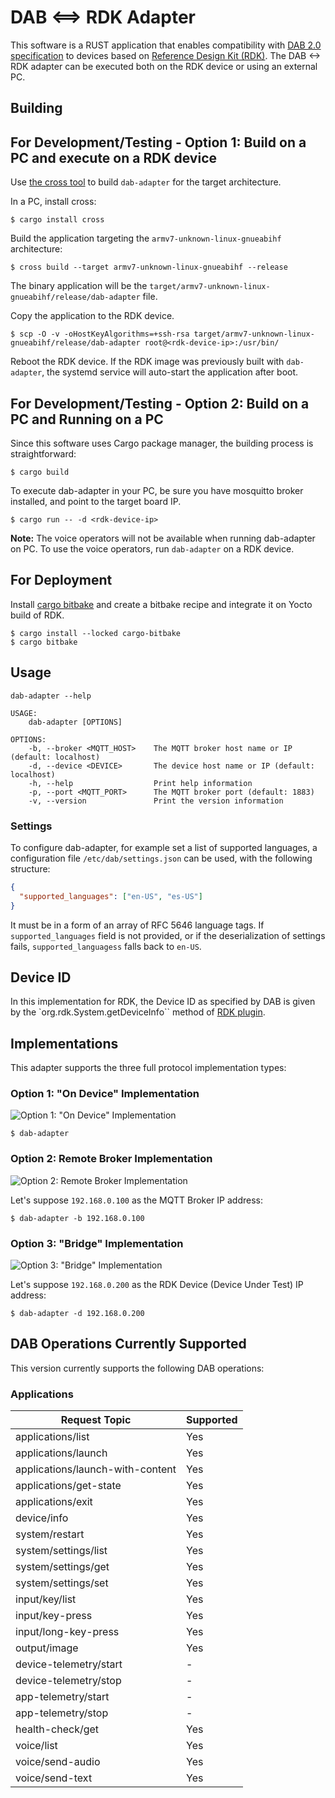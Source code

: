 # DAB <==> RDK Adapter #

This software is a RUST application that enables compatibility with [DAB 2.0 specification](https://getdab.org/) to devices based on [Reference Design Kit (RDK)](https://rdkcentral.com/).
The DAB <-> RDK adapter can be executed both on the RDK device or using an external PC.

## Building ##

## For Development/Testing - Option 1: Build on a PC and execute on a RDK device ##

Use [the cross tool](https://github.com/cross-rs/cross) to build `dab-adapter` for the target architecture.

In a PC, install cross:

```
$ cargo install cross
```

Build the application targeting the `armv7-unknown-linux-gnueabihf` architecture:

```
$ cross build --target armv7-unknown-linux-gnueabihf --release
```

The binary application will be the `target/armv7-unknown-linux-gnueabihf/release/dab-adapter` file.

Copy the application to the RDK device.

```
$ scp -O -v -oHostKeyAlgorithms=+ssh-rsa target/armv7-unknown-linux-gnueabihf/release/dab-adapter root@<rdk-device-ip>:/usr/bin/
```

Reboot the RDK device. If the RDK image was previously built with `dab-adapter`, the systemd service will auto-start the application after boot.

## For Development/Testing - Option 2: Build on a PC and Running on a PC ##

Since this software uses Cargo package manager, the building process is straightforward:

```
$ cargo build
```

To execute dab-adapter in your PC, be sure you have mosquitto broker installed, and point to the target board IP.

```
$ cargo run -- -d <rdk-device-ip>
```

**Note:** The voice operators will not be available when running dab-adapter on PC. To use the voice operators, run `dab-adapter` on a RDK device.

## For Deployment ##

Install [cargo bitbake](https://github.com/meta-rust/cargo-bitbake) and create a bitbake recipe and integrate it on Yocto build of RDK.

```
$ cargo install --locked cargo-bitbake
$ cargo bitbake
```


## Usage ##

```
dab-adapter --help

USAGE:
    dab-adapter [OPTIONS]

OPTIONS:
    -b, --broker <MQTT_HOST>    The MQTT broker host name or IP (default: localhost)
    -d, --device <DEVICE>       The device host name or IP (default: localhost)
    -h, --help                  Print help information
    -p, --port <MQTT_PORT>      The MQTT broker port (default: 1883)
    -v, --version               Print the version information
```

### Settings ###

To configure dab-adapter, for example set a list of supported languages, a configuration file `/etc/dab/settings.json` can be used, with the following structure:

```json
{
  "supported_languages": ["en-US", "es-US"]
}
```

It must be in a form of an array of RFC 5646 language tags. If `supported_languages` field is not provided, or if the deserialization of settings fails, `supported_languagess` falls back to `en-US`.

## Device ID ##

In this implementation for RDK, the Device ID as specified by DAB is given by the `org.rdk.System.getDeviceInfo`` method of [RDK plugin](https://rdkcentral.github.io/rdkservices/#/api/SystemPlugin).

## Implementations ##

This adapter supports the three full protocol implementation types:

### Option 1: "On Device" Implementation ###

![Option 1: "On Device" Implementation](doc/Option1.png)

```
$ dab-adapter
```

### Option 2: Remote Broker Implementation ###

![Option 2: Remote Broker Implementation](doc/Option2.png)

Let's suppose `192.168.0.100` as the MQTT Broker IP address:

```
$ dab-adapter -b 192.168.0.100
```

### Option 3: "Bridge" Implementation ###

![Option 3: "Bridge" Implementation](doc/Option3.png)

Let's suppose `192.168.0.200` as the RDK Device (Device Under Test) IP address:

```
$ dab-adapter -d 192.168.0.200
```

## DAB Operations Currently Supported ##

This version currently supports the following DAB operations:

### Applications ###

| Request Topic                    | Supported |
|----------------------------------|-----------|
| applications/list                |    Yes    |
| applications/launch              |    Yes    |
| applications/launch-with-content |    Yes    |
| applications/get-state           |    Yes    |
| applications/exit                |    Yes    |
| device/info                      |    Yes    |
| system/restart                   |    Yes    |
| system/settings/list             |    Yes    |
| system/settings/get              |    Yes    |
| system/settings/set              |    Yes    |
| input/key/list                   |    Yes    |
| input/key-press                  |    Yes    |
| input/long-key-press             |    Yes    |
| output/image                     |    Yes    |
| device-telemetry/start           |     -     |
| device-telemetry/stop            |     -     |
| app-telemetry/start              |     -     |
| app-telemetry/stop               |     -     |
| health-check/get                 |    Yes    |
| voice/list                       |    Yes    |
| voice/send-audio                 |    Yes    |
| voice/send-text                  |    Yes    |

